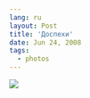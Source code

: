 ```yaml
---
lang: ru
layout: Post
title: 'Доспехи'
date: Jun 24, 2008
tags:
  - photos
---
```


![](http://wow.sapegin.me/2q3X1Q1u263D/Sapegin-Artem-20D-2008-05-31-515-1543.jpg)
